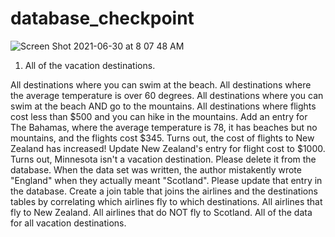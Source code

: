 # database_checkpoint
![Screen Shot 2021-06-30 at 8 07 48 AM](https://user-images.githubusercontent.com/84462609/124003204-8598d780-d98b-11eb-9772-572ade630d25.png)
1. All of the vacation destinations.


All destinations where you can swim at the beach.
All destinations where the average temperature is over 60 degrees.
All destinations where you can swim at the beach AND go to the mountains.
All destinations where flights cost less than $500 and you can hike in the mountains.
Add an entry for The Bahamas, where the average temperature is 78, it has beaches but no mountains, and the flights cost $345.
Turns out, the cost of flights to New Zealand has increased! Update New Zealand's entry for flight cost to $1000.
Turns out, Minnesota isn't a vacation destination. Please delete it from the database.
When the data set was written, the author mistakently wrote "England" when they actually meant "Scotland". Please update that entry in the database.
Create a join table that joins the airlines and the destinations tables by correlating which airlines fly to which destinations.
All airlines that fly to New Zealand.
All airlines that do NOT fly to Scotland.
All of the data for all vacation destinations.
